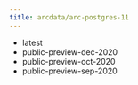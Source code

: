```yaml
---
title: arcdata/arc-postgres-11
---
```

- latest
- public-preview-dec-2020
- public-preview-oct-2020
- public-preview-sep-2020

